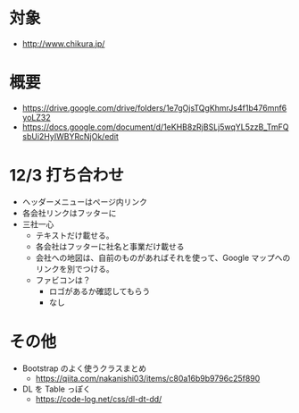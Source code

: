 # 対象

- http://www.chikura.jp/

# 概要

- https://drive.google.com/drive/folders/1e7gOjsTQgKhmrJs4f1b476mnf6yoLZ32
- https://docs.google.com/document/d/1eKHB8zRjBSLj5wqYL5zzB_TmFQsbUi2HyIWBYRcNjOk/edit

# 12/3 打ち合わせ

- ヘッダーメニューはページ内リンク
- 各会社リンクはフッターに
- 三社一心
  - テキストだけ載せる。
  - 各会社はフッターに社名と事業だけ載せる
  - 会社への地図は、自前のものがあればそれを使って、Google マップへのリンクを別でつける。
  - ファビコンは？
    - ロゴがあるか確認してもらう
    - なし

# その他

- Bootstrap のよく使うクラスまとめ
  - https://qiita.com/nakanishi03/items/c80a16b9b9796c25f890
- DL を Table っぽく
  - https://code-log.net/css/dl-dt-dd/
